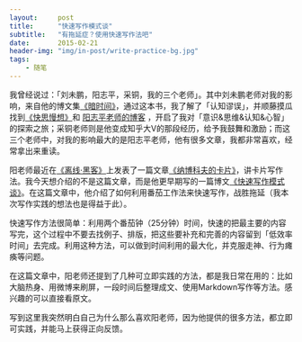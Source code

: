 ```yaml
---
layout:     post
title:      "快速写作模式谈"
subtitle:   "有拖延症？使用快速写作法吧"
date:       2015-02-21
header-img: "img/in-post/write-practice-bg.jpg"
tags:
    - 随笔
---
```




我曾经说过：「刘未鹏，阳志平，采铜，我的三个老师」。其中刘未鹏老师对我的影响，来自他的博文集[《暗时间》](http://book.douban.com/subject/6709809/)，通过这本书，我了解了「认知谬误」，并顺藤摸瓜找到[《快思慢想》](http://book.douban.com/subject/20280796/)和 [阳志平老师的博客](http://www.yangzhiping.com/) ，开启了我对「意识&思维&认知&心智」的探索之旅；采铜老师则是他变成知乎大V的那段经历，给予我鼓舞和激励；而这三个老师中，对我的影响最大的是阳志平老师，他有很多文章，我都非常喜欢，经常拿出来重读。

阳老师最近在[《离线·黑客》](https://book.douban.com/subject/26299481/)上发表了一篇文章[《纳博科夫的卡片》](http://mp.weixin.qq.com/s?__biz=MzA3Mjk0MTcyNg==&mid=203583686&idx=1&sn=f1445a77f207b48008f6945d444ac452#rd)，讲卡片写作法。我今天想介绍的不是这篇文章，而是他更早期写的一篇博文[《快速写作模式谈》](http://www.yangzhiping.com/psy/writers-model.html)。在这篇文章中，他介绍了如何利用番茄工作法来快速写作，战胜拖延（我本次写作实践的想法也是得益于此）。

快速写作方法很简单：利用两个番茄钟（25分钟）时间，快速的把最主要的内容写完，这个过程中不要去找例子、排版，把这些要补充和完善的内容留到「低效率时间」去完成。利用这种方法，可以做到时间利用的最大化，并克服走神、行为瘫痪等问题。

在这篇文章中，阳老师还提到了几种可立即实践的方法，都是我日常在用的：比如大脑热身、用微博来刷屏，一段时间后整理成文、使用Markdown写作等方法。感兴趣的可以直接看原文。

写到这里我突然明白自己为什么那么喜欢阳老师，因为他提供的很多方法，都立即可实践，并能马上获得正向反馈。